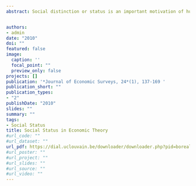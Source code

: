 ```yaml
---
abstract: Social distinction or status is an important motivation of human behaviour. This paper provides a selective survey of recent advances in the economic analysis of the origins and consequences of social status concerns. First, a selection of empirical research from a variety of scientific disciplines is discussed to underpin the further theoretical analysis. I then consider the origins and determinants of tastes for status, discuss the endogenous derivation of such preferences for relative standing and assess the different formalizations of these preferences. Subsequently, the consequences of preferences for status are studied for a variety of problems and settings. The last section discusses a number of implications of status concerns for normative economics and public policy.


authors:
- admin
date: "2010"
doi: ""
featured: false
image:
  caption: ''
  focal_point: ""
  preview_only: false
projects: []
publication: '*Journal of Economic Surveys, 24*(1), 137-169 '
publication_short: ""
publication_types:
- "2"
publishDate: "2010"
slides: ""
summary: ""
tags:
- Social Status
title: Social Status in Economic Theory
#url_code: ""
#url_dataset: ""
url_pdf: https://dial.uclouvain.be/downloader/downloader.php?pid=boreal%3A144246&datastream=PDF_01&disclaimer=68067be3a42fd8770db5f88b2621b15d5d23cbdea1a1e6d0a1b432fa4e06819e
#url_poster: ""
#url_project: ""
#url_slides: ""
#url_source: ""
#url_video: ""
---
```


